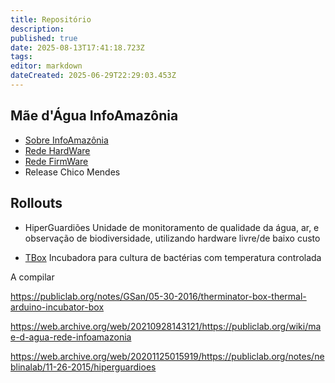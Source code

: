 ```yaml
---
title: Repositório
description: 
published: true
date: 2025-08-13T17:41:18.723Z
tags: 
editor: markdown
dateCreated: 2025-06-29T22:29:03.453Z
---
```



## Mãe d'Água InfoAmazônia
- [Sobre InfoAmazônia](https://infoamazonia.org/project/rede-infoamazonia/)
- [Rede HardWare](https://github.com/InfoAmazonia/rede-hardware)
- [Rede FirmWare](https://github.com/InfoAmazonia/rede-firmware/)
- Release Chico Mendes


## Rollouts
- HiperGuardiões
Unidade de monitoramento de qualidade da água, ar, e observação de biodiversidade, utilizando hardware livre/de baixo custo

- [TBox](/projetos/maedagua/repo/tbox)
Incubadora para cultura de bactérias com temperatura controlada


A compilar

https://publiclab.org/notes/GSan/05-30-2016/therminator-box-thermal-arduino-incubator-box

https://web.archive.org/web/20210928143121/https://publiclab.org/wiki/mae-d-agua-rede-infoamazonia

https://web.archive.org/web/20201125015919/https://publiclab.org/notes/neblinalab/11-26-2015/hiperguardioes